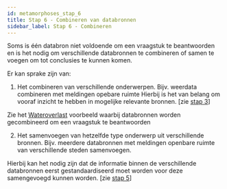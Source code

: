 ```yaml
---
id: metamorphoses_stap_6
title: Stap 6 - Combineren van databronnen
sidebar_label: Stap 6 - Combineren
---
```


Soms is één databron niet voldoende om een vraagstuk te beantwoorden en is het nodig om verschillende databronnen te combineren of samen te voegen om tot conclusies te kunnen komen.

Er kan sprake zijn van:
1. Het combineren van verschillende onderwerpen. Bijv. weerdata combineren met meldingen opebare ruimte
	Hierbij is het van belang om vooraf inzicht te hebben in mogelijke relevante bronnen. [zie [stap 3](stap_3.md)]

Zie het [Wateroverlast](metamorphoses_voorbeeld_wateroverlast.md) voorbeeld waarbij databronnen worden gecombineerd om een vraagstuk te beantwoorden

2. Het samenvoegen van hetzelfde type onderwerp uit verschillende bronnen. Bijv. meerdere databronnen met meldingen openbare ruimte van verschillende steden samenvoegen.

Hierbij kan het nodig zijn dat de informatie binnen de verschillende databronnen eerst gestandaardiseerd moet worden voor deze samengevoegd kunnen worden. [zie [stap 5](stap_5.md)]

